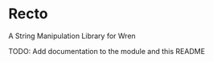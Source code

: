 # Recto
A String Manipulation Library for Wren

TODO: Add documentation to the module and this README
